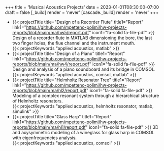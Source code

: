 +++
title = 'Musical Acoustics Projects'
date = 2023-01-01T08:30:00-07:00
draft = false
[_build]
render = 'never'
[cascade._build]
render = 'never'
+++
- {{< projectTitle title="Design of a Recorder Flute"
  title1="Report" link1="https://github.com/mpetteno-polimi/hw-projects-reports/blob/main/ma/hw5/report.pdf" icon1="fa-solid fa-file-pdf" >}}
Design of a recorder flute in MATLAB dimensioning the bore, the last two finger holes, the flue channel and the 
instrument mouth.<br/>{{< projectKeywords "applied acoustics, matlab" >}}
- {{< projectTitle title="Design of a Piano"
  title1="Report" link1="https://github.com/mpetteno-polimi/hw-projects-reports/blob/main/ma/hw4/report.pdf" icon1="fa-solid fa-file-pdf" >}}
Design and analysis of a piano soundboard and its bridge in COMSOL.<br/>{{< projectKeywords "applied acoustics, comsol, matlab" >}}
- {{< projectTitle title="Helmholtz Resonator Tree"
  title1="Report" link1="https://github.com/mpetteno-polimi/hw-projects-reports/blob/main/ma/hl2/report.pdf" icon1="fa-solid fa-file-pdf" >}}
Modeling of a complex resonant system through a hierarchical structure of Helmholtz resonators.<br/>{{< projectKeywords "applied acoustics, helmholtz resonator, matlab, simulink" >}}
- {{< projectTitle title="Glass Harp"
  title1="Report" link1="https://github.com/mpetteno-polimi/hw-projects-reports/blob/main/ma/hl1/report.pdf" icon1="fa-solid fa-file-pdf" >}}
3D and axysymmetric modeling of a wineglass for glass harp in COMSOL with eigenfrequencies analysis.<br/>{{< projectKeywords "applied acoustics, comsol" >}}